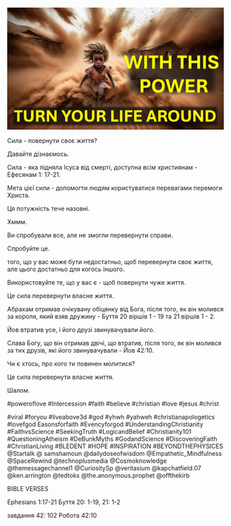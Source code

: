 ![Video cover image](../cover.jpg "cover photo")

Сила - повернути своє життя?

Давайте дізнаємось.

Сила - яка підняла Ісуса від смерті, доступна всім християнам - Ефесянам 1: 17-21.

Мета цієї сили - допомогти людям користуватися перевагами перемоги Христа.

Ця потужність тече назовні.

Хммм.

Ви спробували все, але не змогли перевернути справи.

Спробуйте це.

того, що у вас може бути недостатньо, щоб перевернути своє життя, але цього достатньо для когось іншого.

Використовуйте те, що у вас є - щоб повернути чуже життя.

Це сила перевернути власне життя.

Абрахам отримав очікувану обіцянку від Бога, після того, як він молився за короля, який взяв дружину - Буття 20 віршів 1 - 19 та 21 віршів 1 - 2.

Йов втратив усе, і його друзі звинувачували його.

Слава Богу, що він отримав двічі, що втратив, після того, як він молився за тих друзів, які його звинувачували - Йов 42:10.

Чи є хтось, про кого ти повинен молитися?

Це сила перевернути власне життя.

Шалом.


#poweroflove #Intercession #faith #believe #christian #love #jesus #christ

#viral #foryou #liveabove3d #god #yhwh #yahweh #christianapologetics #lovefgod Easonsforfaith #Evencyforgod #UnderstandingChristianity #FaithvsScience #SeekingTruth #LogicandBelief #Christianity101 #QuestioningAtheism #DeBunkMyths #GodandScience #DiscoveringFaith #ChristianLiving #BLEDENT #HOPE #INSPIRATION #BEYONDTHEPHYSICES @Startalk @ samshamoun @dailydoseofwisdom @Empathetic_Mindfulness @SpaceRewind @technoplusmedia @Cosmoknowledge @themessagechannel1 @CuriositySp @veritasium @kapchatfield.07 @ken.arrington @tedtoks @the.anonymous.prophet @offthekirb

BIBLE VERSES


Ephesians 1:17-21   Буття 20: 1-19, 21: 1-2

завдання 42: 102
Робота 42:10